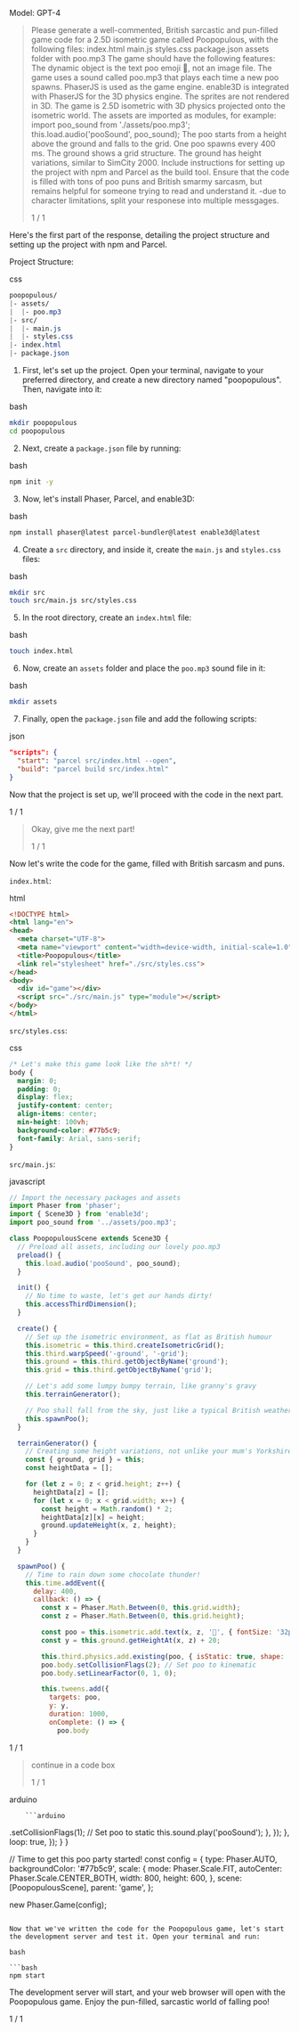 Model: GPT-4

> Please generate a well-commented, British sarcastic and pun-filled game code for a 2.5D isometric game called Poopopulous, with the following files: index.html main.js styles.css package.json assets folder with poo.mp3 The game should have the following features: The dynamic object is the text poo emoji 💩, not an image file. The game uses a sound called poo.mp3 that plays each time a new poo spawns. PhaserJS is used as the game engine. enable3D is integrated with PhaserJS for the 3D physics engine. The sprites are not rendered in 3D. The game is 2.5D isometric with 3D physics projected onto the isometric world. The assets are imported as modules, for example: import poo\_sound from './assets/poo.mp3'; this.load.audio('pooSound', poo\_sound); The poo starts from a height above the ground and falls to the grid. One poo spawns every 400 ms. The ground shows a grid structure. The ground has height variations, similar to SimCity 2000. Include instructions for setting up the project with npm and Parcel as the build tool. Ensure that the code is filled with tons of poo puns and British smarmy sarcasm, but remains helpful for someone trying to read and understand it. -due to character limitations, split your responese into multiple messgages.
> 
> 1 / 1

Here's the first part of the response, detailing the project structure and setting up the project with npm and Parcel.

Project Structure:

css

```css
poopopulous/
|- assets/
|  |- poo.mp3
|- src/
|  |- main.js
|  |- styles.css
|- index.html
|- package.json
```

1.  First, let's set up the project. Open your terminal, navigate to your preferred directory, and create a new directory named "poopopulous". Then, navigate into it:

bash

```bash
mkdir poopopulous
cd poopopulous
```

2.  Next, create a `package.json` file by running:

bash

```bash
npm init -y
```

3.  Now, let's install Phaser, Parcel, and enable3D:

bash

```bash
npm install phaser@latest parcel-bundler@latest enable3d@latest
```

4.  Create a `src` directory, and inside it, create the `main.js` and `styles.css` files:

bash

```bash
mkdir src
touch src/main.js src/styles.css
```

5.  In the root directory, create an `index.html` file:

bash

```bash
touch index.html
```

6.  Now, create an `assets` folder and place the `poo.mp3` sound file in it:

bash

```bash
mkdir assets
```

7.  Finally, open the `package.json` file and add the following scripts:

json

```json
"scripts": {
  "start": "parcel src/index.html --open",
  "build": "parcel build src/index.html"
}
```

Now that the project is set up, we'll proceed with the code in the next part.

1 / 1

> Okay, give me the next part!
> 
> 1 / 1

Now let's write the code for the game, filled with British sarcasm and puns.

`index.html`:

html

```html
<!DOCTYPE html>
<html lang="en">
<head>
  <meta charset="UTF-8">
  <meta name="viewport" content="width=device-width, initial-scale=1.0">
  <title>Poopopulous</title>
  <link rel="stylesheet" href="./src/styles.css">
</head>
<body>
  <div id="game"></div>
  <script src="./src/main.js" type="module"></script>
</body>
</html>
```

`src/styles.css`:

css

```css
/* Let's make this game look like the sh*t! */
body {
  margin: 0;
  padding: 0;
  display: flex;
  justify-content: center;
  align-items: center;
  min-height: 100vh;
  background-color: #77b5c9;
  font-family: Arial, sans-serif;
}
```

`src/main.js`:

javascript

```javascript
// Import the necessary packages and assets
import Phaser from 'phaser';
import { Scene3D } from 'enable3d';
import poo_sound from '../assets/poo.mp3';

class PoopopulousScene extends Scene3D {
  // Preload all assets, including our lovely poo.mp3
  preload() {
    this.load.audio('pooSound', poo_sound);
  }

  init() {
    // No time to waste, let's get our hands dirty!
    this.accessThirdDimension();
  }

  create() {
    // Set up the isometric environment, as flat as British humour
    this.isometric = this.third.createIsometricGrid();
    this.third.warpSpeed('-ground', '-grid');
    this.ground = this.third.getObjectByName('ground');
    this.grid = this.third.getObjectByName('grid');

    // Let's add some lumpy bumpy terrain, like granny's gravy
    this.terrainGenerator();

    // Poo shall fall from the sky, just like a typical British weather
    this.spawnPoo();
  }

  terrainGenerator() {
    // Creating some height variations, not unlike your mum's Yorkshire puddings
    const { ground, grid } = this;
    const heightData = [];

    for (let z = 0; z < grid.height; z++) {
      heightData[z] = [];
      for (let x = 0; x < grid.width; x++) {
        const height = Math.random() * 2;
        heightData[z][x] = height;
        ground.updateHeight(x, z, height);
      }
    }
  }

  spawnPoo() {
    // Time to rain down some chocolate thunder!
    this.time.addEvent({
      delay: 400,
      callback: () => {
        const x = Phaser.Math.Between(0, this.grid.width);
        const z = Phaser.Math.Between(0, this.grid.height);

        const poo = this.isometric.add.text(x, z, '💩', { fontSize: '32px' });
        const y = this.ground.getHeightAt(x, z) + 20;

        this.third.physics.add.existing(poo, { isStatic: true, shape: 'box', width: 1, height: 1, depth: 1 });
        poo.body.setCollisionFlags(2); // Set poo to kinematic
        poo.body.setLinearFactor(0, 1, 0);

        this.tweens.add({
          targets: poo,
          y: y,
          duration: 1000,
          onComplete: () => {
            poo.body
```

1 / 1

> continue in a code box
> 
> 1 / 1

arduino

        ```arduino
.setCollisionFlags(1); // Set poo to static
            this.sound.play('pooSound');
          },
        });
      },
      loop: true,
    });
  }
}

// Time to get this poo party started!
const config = {
  type: Phaser.AUTO,
  backgroundColor: '#77b5c9',
  scale: {
    mode: Phaser.Scale.FIT,
    autoCenter: Phaser.Scale.CENTER_BOTH,
    width: 800,
    height: 600,
  },
  scene: [PoopopulousScene],
  parent: 'game',
};

new Phaser.Game(config);
```

Now that we've written the code for the Poopopulous game, let's start the development server and test it. Open your terminal and run:

bash

```bash
npm start
```

The development server will start, and your web browser will open with the Poopopulous game. Enjoy the pun-filled, sarcastic world of falling poo!

1 / 1